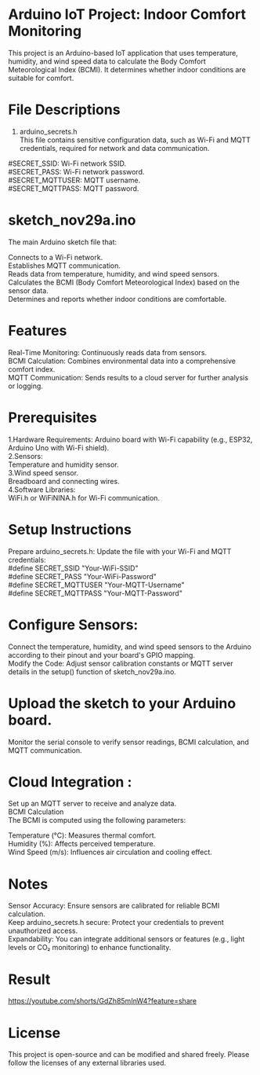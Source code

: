 # Arduino IoT Project: Indoor Comfort Monitoring
This project is an Arduino-based IoT application that uses temperature, humidity, and wind speed data to calculate the Body Comfort Meteorological Index (BCMI). It determines whether indoor conditions are suitable for comfort.</br>

# File Descriptions
1. arduino_secrets.h</br>
This file contains sensitive configuration data, such as Wi-Fi and MQTT credentials, required for network and data communication.</br>

#SECRET_SSID: Wi-Fi network SSID.</br>
#SECRET_PASS: Wi-Fi network password.</br>
#SECRET_MQTTUSER: MQTT username.</br>
#SECRET_MQTTPASS: MQTT password.</br>
# sketch_nov29a.ino
The main Arduino sketch file that:</br>

Connects to a Wi-Fi network.</br>
Establishes MQTT communication.</br>
Reads data from temperature, humidity, and wind speed sensors.</br>
Calculates the BCMI (Body Comfort Meteorological Index) based on the sensor data.</br>
Determines and reports whether indoor conditions are comfortable.</br>
# Features
Real-Time Monitoring: Continuously reads data from sensors.</br>
BCMI Calculation: Combines environmental data into a comprehensive comfort index.</br>
MQTT Communication: Sends results to a cloud server for further analysis or logging.</br>
# Prerequisites
1.Hardware Requirements:
Arduino board with Wi-Fi capability (e.g., ESP32, Arduino Uno with Wi-Fi shield).</br>
2.Sensors:</br>
Temperature and humidity sensor.</br>
3.Wind speed sensor.</br>
Breadboard and connecting wires.</br>
4.Software Libraries:</br>
WiFi.h or WiFiNINA.h for Wi-Fi communication.</br>
# Setup Instructions</br>
Prepare arduino_secrets.h: Update the file with your Wi-Fi and MQTT credentials:</br>
#define SECRET_SSID "Your-WiFi-SSID"</br>
#define SECRET_PASS "Your-WiFi-Password"</br>
#define SECRET_MQTTUSER "Your-MQTT-Username"</br>
#define SECRET_MQTTPASS "Your-MQTT-Password"</br>
# Configure Sensors:
Connect the temperature, humidity, and wind speed sensors to the Arduino according to their pinout and your board's GPIO mapping.</br>
Modify the Code:
Adjust sensor calibration constants or MQTT server details in the setup() function of sketch_nov29a.ino.</br>
# Upload the sketch to your Arduino board.
Monitor the serial console to verify sensor readings, BCMI calculation, and MQTT communication.</br>
# Cloud Integration :

Set up an MQTT server to receive and analyze data.</br>
BCMI Calculation</br>
The BCMI is computed using the following parameters:</br>

Temperature (°C): Measures thermal comfort.</br>
Humidity (%): Affects perceived temperature.</br>
Wind Speed (m/s): Influences air circulation and cooling effect.</br>
# Notes
Sensor Accuracy: Ensure sensors are calibrated for reliable BCMI calculation.</br>
Keep arduino_secrets.h secure: Protect your credentials to prevent unauthorized access.</br>
Expandability: You can integrate additional sensors or features (e.g., light levels or CO₂ monitoring) to enhance functionality.</br>
# Result
https://youtube.com/shorts/GdZh85mInW4?feature=share

# License
This project is open-source and can be modified and shared freely. Please follow the licenses of any external libraries used.

